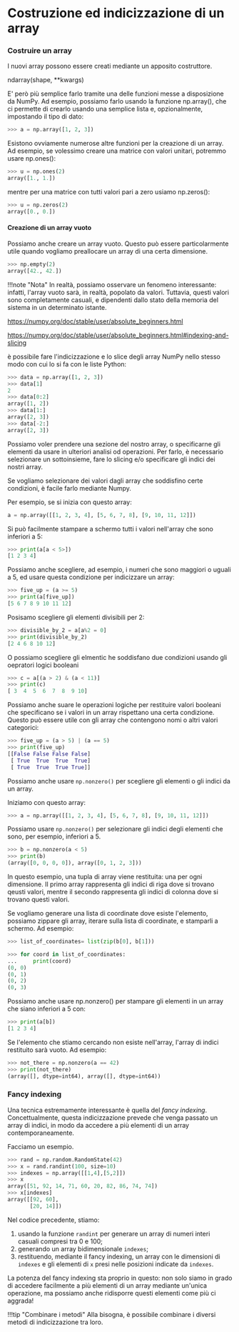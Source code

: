 # Costruzione ed indicizzazione di un array

### Costruire un array

I nuovi array possono essere creati mediante un apposito costruttore.

ndarray(shape, **kwargs)

E' però più semplice farlo tramite una delle funzioni messe a disposizione da NumPy. Ad esempio, possiamo farlo usando la funzione np.array(), che ci permette di crearlo usando una semplice lista e, opzionalmente, impostando il tipo di dato:

```py
>>> a = np.array([1, 2, 3])
```

Esistono ovviamente numerose altre funzioni per la creazione di un array. Ad esempio, se volessimo creare una matrice con valori unitari, potremmo usare np.ones():

```py
>>> u = np.ones(2)
array([1., 1.])
```

mentre per una matrice con tutti valori pari a zero usiamo np.zeros():

```py
>>> u = np.zeros(2)
array([0., 0.])
```

#### Creazione di un array vuoto

Possiamo anche creare un array vuoto. Questo può essere particolarmente utile quando vogliamo preallocare un array di una certa dimensione.

```py
>>> np.empty(2)
array([42., 42.])
```

!!!note "Nota"
    In realtà, possiamo osservare un fenomeno interessante: infatti, l'array vuoto sarà, in realtà, popolato da valori. Tuttavia, questi valori sono completamente casuali, e dipendenti dallo stato della memoria del sistema in un determinato istante.

https://numpy.org/doc/stable/user/absolute_beginners.html

https://numpy.org/doc/stable/user/absolute_beginners.html#indexing-and-slicing

è possibile fare l'indicizzazione e lo slice degli array NumPy nello stesso modo con cui lo si fa con le liste Python:

```py
>>> data = np.array([1, 2, 3])
>>> data[1]
2
>>> data[0:2]
array([1, 2])
>>> data[1:]
array([2, 3])
>>> data[-2:]
array([2, 3])
```

Possiamo voler prendere una sezione del nostro array, o specificarne gli elementi da usare in ulteriori analisi od operazioni. Per farlo, è necessario selezionare un sottoinsieme, fare lo slicing e/o specificare gli indici dei nostri array.

Se vogliamo selezionare dei valori dagli array che soddisfino certe condizioni, è facile farlo mediante Numpy.

Per esempio, se si inizia con questo array:

```py
a = np.array([[1, 2, 3, 4], [5, 6, 7, 8], [9, 10, 11, 12]])
```

Si può facilmente stampare a schermo tutti i valori nell'array che sono inferiori a 5:

```py
>>> print(a[a < 5>])
[1 2 3 4]
```

Possiamo anche scegliere, ad esempio, i numeri che sono maggiori o uguali a 5, ed usare questa condizione per indicizzare un array:

```py
>>> five_up = (a >= 5)
>>> print(a[five_up])
[5 6 7 8 9 10 11 12]
```

Posisamo scegliere gli elementi divisibili per 2:

```py
>>> divisible_by_2 = a[a%2 = 0]
>>> print(divisible_by_2)
[2 4 6 8 10 12]
```

O possiamo scegliere gli elmentic he soddisfano due condizioni usando gli oepratori logici booleani

```py
>>> c = a[(a > 2) & (a < 11)]
>>> print(c)
[ 3  4  5  6  7  8  9 10]
```

Possiamo anche suare le operazioni logiche per restituire valori booleani che specificano se i valori in un array rispettano una certa condizione. Questo può essere utile con gli array che contengono nomi o altri valori categorici:

```py
>>> five_up = (a > 5) | (a == 5)
>>> print(five_up)
[[False False False False]
 [ True  True  True  True]
 [ True  True  True True]]
```

Possiamo anche usare `np.nonzero()` per scegliere gli elementi o gli indici da un array.

Iniziamo con questo array:

```py
>>> a = np.array([[1, 2, 3, 4], [5, 6, 7, 8], [9, 10, 11, 12]])
```

Possiamo usare `np.nonzero()` per selezionare gli indici degli elementi che sono, per esempio, inferiori a 5.

```py
>>> b = np.nonzero(a < 5)
>>> print(b)
(array([0, 0, 0, 0]), array([0, 1, 2, 3]))
```

In questo esempio, una tupla di array viene restituita: una per ogni dimensione. Il primo array rappresenta gli indici di riga dove si trovano qeusti valori, mentre il secondo rappresenta gli indici di colonna dove si trovano questi valori.

Se vogliamo generare una lista di coordinate dove esiste l'elemento, possiamo zippare gli array, iterare sulla lista di coordinate, e stamparli a schermo. Ad esempio:

```py
>>> list_of_coordinates= list(zip(b[0], b[1]))

>>> for coord in list_of_coordinates:
...     print(coord)
(0, 0)
(0, 1)
(0, 2)
(0, 3)
```

Possiamo anche usare np.nonzero() per stampare gli elementi in un array che siano inferiori a 5 con:

```py
>>> print(a[b])
[1 2 3 4]
```

Se l'elemento che stiamo cercando non esiste nell'array, l'array di indici restituito sarà vuoto. Ad esempio:

```py
>>> not_there = np.nonzero(a == 42)
>>> print(not_there)
(array([], dtype=int64), array([], dtype=int64))
```



### Fancy indexing

Una tecnica estremamente interessante è quella del *fancy indexing*. Concettualmente, questa indicizzazione prevede che venga passato un array di indici, in modo da accedere a più elementi di un array contemporaneamente.

Facciamo un esempio.

```py
>>> rand = np.random.RandomState(42)
>>> x = rand.randint(100, size=10)
>>> indexes = np.array([[1,4],[5,2]])
>>> x
array([51, 92, 14, 71, 60, 20, 82, 86, 74, 74])
>>> x[indexes]
array([[92, 60],
       [20, 14]])
```

Nel codice precedente, stiamo:

1. usando la funzione `randint` per generare un array di numeri interi casuali compresi tra 0 e 100;
2. generando un array bidimensionale `indexes`;
3. restituendo, mediante il fancy indexing, un array con le dimensioni di `indexes` e gli elementi di `x` presi nelle posizioni indicate da `indexes`.

La potenza del fancy indexing sta proprio in questo: non solo siamo in grado di accedere facilmente a più elementi di un array mediante un'unica operazione, ma possiamo anche ridisporre questi elementi come più ci aggrada!

!!!tip "Combinare i metodi"
    Alla bisogna, è possibile combinare i diversi metodi di indicizzazione tra loro.
